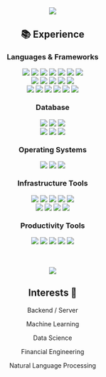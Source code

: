<!--![header](https://capsule-render.vercel.app/api?type=transparent&color=84C5DC&height=70&section=header&text=def%20__init__(self):&fontSize=40&fontColor=84C5DC)-->

<div align="center">
    <img src="https://capsule-render.vercel.app/api?type=rect&color=9be1f4&height=130&section=header&text=Hello,%20world!&fontSize=48&fontColor=ffffff">
</div>

<h2 align="center" style="margin-top: 30px"> 📚 Experience </h2>

<h3 align="center" style="margin-top: 20px"> Languages & Frameworks </h3>

<div align="center">
    <img src="https://img.shields.io/badge/Python-3670A0?style=for-the-badge&logo=Python&logoColor=white">
    <img src="https://img.shields.io/badge/javascript-%23323330.svg?style=for-the-badge&logo=javascript&logoColor=%23F7DF1E">
    <img src="https://img.shields.io/badge/c-%2300599C.svg?style=for-the-badge&logo=c&logoColor=white">
    <img src="https://img.shields.io/badge/C++-00599C?style=for-the-badge&logo=C%2B%2B&logoColor=white">
    <img src="https://img.shields.io/badge/java-%23ED8B00.svg?style=for-the-badge&logo=openjdk&logoColor=white"> 
    <img src="https://img.shields.io/badge/Go-00ADD8?style=for-the-badge&logo=Go&logoColor=white">
    <img src="https://img.shields.io/badge/Dart-0175C2?style=for-the-badge&logo=Dart&logoColor=white">
</div>

<!--    <img src="https://img.shields.io/badge/html5-E34F26?style=for-the-badge&logo=html5&logoColor=white">-->
<!--    <img src="https://img.shields.io/badge/css-%231572B6.svg?style=for-the-badge&logo=css3&logoColor=white">-->
<!--    <img src="https://img.shields.io/badge/markdown-%23000000.svg?style=for-the-badge&logo=markdown&logoColor=white">-->
<!--    <img src="https://img.shields.io/badge/r-%23276DC3.svg?style=for-the-badge&logo=r&logoColor=white">-->

<div  align= "center">
</div>

<div  align= "center"> 
    <img src="https://img.shields.io/badge/Django-092E20?style=for-the-badge&logo=Django&logoColor=white">
    <img src="https://img.shields.io/badge/springboot-%2373bd40?style=for-the-badge&logo=springboot&logoColor=white">
<!--<img src="https://img.shields.io/badge/gradle-02303A?style=for-the-badge&logo=gradle&logoColor=white">-->
    <img src="https://img.shields.io/badge/fastapi-109989?style=for-the-badge&logo=FASTAPI&logoColor=white">
    <img src="https://img.shields.io/badge/Node.js-99c95d?style=for-the-badge&logo=Node.js&logoColor=white">
    <img src="https://img.shields.io/badge/Flutter-02569B?style=for-the-badge&logo=Flutter&logoColor=white">
<!--<img src="https://img.shields.io/badge/express.js-%23404d59.svg?style=for-the-badge&logo=express&logoColor=%2361DAFB">-->
</div>

<div  align= "center"> 
    <!--<img src="https://img.shields.io/badge/Anaconda-%01963a.svg?style=for-the-badge&logo=anaconda&logoColor=white">-->
    <img src="https://img.shields.io/badge/React-20232A?style=for-the-badge&logo=react&logoColor=61DAFB">
    <img src="https://img.shields.io/badge/Vite-c798e3?style=for-the-badge&logo=vite&logoColor=FFD62E">
    <img src="https://img.shields.io/badge/NPM-e05e5e.svg?style=for-the-badge&logo=npm&logoColor=white">
    <img src="https://img.shields.io/badge/Poetry-505bc7.svg?style=for-the-badge&logo=poetry&logoColor=white">
    <img src="https://img.shields.io/badge/jupyter-%23FA0F00.svg?style=for-the-badge&logo=jupyter&logoColor=white">
    <img src="https://img.shields.io/badge/VIM-61cf8b.svg?style=for-the-badge&logo=vim&logoColor=white">
</div>

<h3 align="center" style="margin-top: 20px"> Database </h3>

<div  align= "center">
    <img src="https://img.shields.io/badge/sqlite-%2307405e.svg?style=for-the-badge&logo=sqlite&logoColor=white">
    <img src="https://img.shields.io/badge/mysql-4479A1?style=for-the-badge&logo=mysql&logoColor=white">
    <img src="https://img.shields.io/badge/firebase-%23039BE5.svg?style=for-the-badge&logo=firebase">
</div>

<div  align= "center">
    <img src="https://img.shields.io/badge/redis-%23DD0031.svg?style=for-the-badge&logo=redis&logoColor=white">
    <img src="https://img.shields.io/badge/MongoDB-79d676?style=for-the-badge&logo=mongodb&logoColor=white">
    <img src="https://img.shields.io/badge/PostgreSQL-316192?style=for-the-badge&logo=postgresql&logoColor=white">
</div>

<h3 align="center" style="margin-top: 20px"> Operating Systems </h3>

<div  align= "center"> 
    <img src="https://img.shields.io/badge/linux-FCC624?style=for-the-badge&logo=linux&logoColor=black">
    <img src="https://img.shields.io/badge/Ubuntu-E95420?style=for-the-badge&logo=ubuntu&logoColor=white">
    <img src="https://img.shields.io/badge/Linux%20Mint-87CF3E?style=for-the-badge&logo=Linux%20Mint&logoColor=white">
</div>

<!--<h3 align="center" style="margin-top: 20px"> Development Environments </h3>-->
<div  align= "center">
    <!--<img src="https://img.shields.io/badge/Visual%20Studio%20Code-0078d7.svg?style=for-the-badge&logo=visual-studio-code&logoColor=white">-->
    <!--<img src="https://img.shields.io/badge/Visual%20Studio-5C2D91.svg?style=for-the-badge&logo=visual-studio&logoColor=white">-->
    <!--<img src="https://img.shields.io/badge/Colab-F9AB00?style=for-the-badge&logo=googlecolab&color=525252">-->
    <!--<img src="https://img.shields.io/badge/PyCharm-000000.svg?&style=for-the-badge&color=green&logo=PyCharm&logoColor=white">-->
    <!--<img src="https://img.shields.io/badge/android%20studio-346ac1?style=for-the-badge&logo=android%20studio&logoColor=white">-->
    <!--<img src="https://img.shields.io/badge/IntelliJIDEA-EA415B.svg?style=for-the-badge&logo=intellij-idea&logoColor=white">-->
</div>

<h3 align="center" style="margin-top: 20px"> Infrastructure Tools </h3>

<div  align= "center">
    <img src="https://img.shields.io/badge/docker-%230db7ed.svg?style=for-the-badge&logo=docker&logoColor=white">
    <img src="https://img.shields.io/badge/kubernetes-%23326ce5.svg?style=for-the-badge&logo=kubernetes&logoColor=white">
    <img src="https://img.shields.io/badge/Google_Cloud-deab2c?style=for-the-badge&logo=google-cloud&logoColor=white">
    <img src="https://img.shields.io/badge/AWS-%23FF9900.svg?style=for-the-badge&logo=amazon-aws&logoColor=white">
    <img src="https://img.shields.io/badge/jenkins-%232C5263.svg?style=for-the-badge&logo=jenkins&logoColor=white">
</div>

<div  align= "center">
    <img src="https://img.shields.io/badge/Terraform-a274d6?style=for-the-badge&logo=terraform&logoColor=white">
    <img src="https://img.shields.io/badge/nginx-%01963a?style=for-the-badge&logo=nginx&logoColor=white">
    <img src="https://img.shields.io/badge/GitHub_Actions-2088FF?style=for-the-badge&logo=github-actions&logoColor=white">
    <img src="https://img.shields.io/badge/pythonanywhere-%232F9FD7.svg?style=for-the-badge&logo=pythonanywhere&logoColor=151515">
</div>

<div  align= "center">
<!--<img src="https://img.shields.io/badge/Shell_Script-121011?style=for-the-badge&logo=gnu-bash&logoColor=white">-->
<!--<img src="https://img.shields.io/badge/GNU%20Bash-7cde50?style=for-the-badge&logo=GNU%20Bash&logoColor=white">-->
</div>

<div  align= "center">
</div>

<div  align= "center">
<div>

<h3 align="center" style="margin-top: 20px"> Productivity Tools </h3>

<div  align= "center">
    <img src="https://img.shields.io/badge/Postman-e3976b?style=for-the-badge&logo=Postman&logoColor=white">
    <img src="https://img.shields.io/badge/Swagger-76d426?style=for-the-badge&logo=Swagger&logoColor=white">
    <img src="https://img.shields.io/badge/Notion-%23000000.svg?style=for-the-badge&logo=notion&logoColor=white">
    <img src="https://img.shields.io/badge/Slack-4A154B?style=for-the-badge&logo=slack&logoColor=white">
<!--<img src="https://img.shields.io/badge/Canva-%2300C4CC.svg?style=for-the-badge&logo=Canva&logoColor=white">-->
    <img src="https://img.shields.io/badge/figma-%23F24E1E.svg?style=for-the-badge&logo=figma&logoColor=white">
</div>

<!--<div  align= "center">-->
<!--    <img src="https://img.shields.io/badge/azure-%230072C6.svg?style=for-the-badge&logo=microsoftazure&logoColor=white">-->
<!--    <img src="https://img.shields.io/badge/bootstrap-7952B3?style=for-the-badge&logo=bootstrap&logoColor=white">-->
<!--    <img src="https://img.shields.io/badge/postgres-%23316192.svg?style=for-the-badge&logo=postgresql&logoColor=white">-->
<!--    <img src="https://img.shields.io/badge/flask-%23000.svg?style=for-the-badge&logo=flask&logoColor=white">-->
<!--    <img src="https://img.shields.io/badge/react_native-%2320232a.svg?style=for-the-badge&logo=react&logoColor=%2361DAFB">-->
<!--    <img src="https://img.shields.io/badge/redux-%23593d88.svg?style=for-the-badge&logo=redux&logoColor=white">-->
<!--    <img src="https://img.shields.io/badge/spring-%2389CF5B.svg?style=for-the-badge&logo=spring&logoColor=white">-->
<!--    <img src="https://img.shields.io/badge/vuejs-%2335495e.svg?style=for-the-badge&logo=vuedotjs&logoColor=%234FC08D">-->
<!--    <img src="https://img.shields.io/badge/RStudio-4285F4?style=for-the-badge&logo=rstudio&logoColor=white">-->
<!--    <img src="https://img.shields.io/badge/kotlin-%237F52FF.svg?style=for-the-badge&logo=kotlin&logoColor=white">-->
<!--    <img src="https://img.shields.io/badge/VirtualBox-21416b?style=for-the-badge&logo=VirtualBox&logoColor=white">-->
<!--    <img src="https://img.shields.io/badge/rust-%23000000.svg?style=for-the-badge&logo=rust&logoColor=white">-->
<!--    <img src="https://img.shields.io/badge/swift-F54A2A?style=for-the-badge&logo=swift&logoColor=white">-->
<!--    <img src="https://img.shields.io/badge/typescript-%23007ACC.svg?style=for-the-badge&logo=typescript&logoColor=white">-->
<!--    <img src="https://img.shields.io/badge/Eclipse-FE7A16.svg?style=for-the-badge&logo=Eclipse&logoColor=white">-->
<!--    <img src="https://img.shields.io/badge/Vite-B73BFE?style=for-the-badge&logo=vite&logoColor=FFD62E">-->
<!--    <img src="https://a11ybadges.com/badge?logo=openssl" width="105" height="28"> -->


<br>
<br>

<p align="center">
  <img src="https://github-readme-stats.vercel.app/api/top-langs/?username=kmin1231&layout=compact&theme=catppuccin_latte&langs_count=8" />
</p>


<div align="center">
    <h2>Interests 👀</h2>
    <p>Backend / Server<p>
    <p>Machine Learning</p>
    <p>Data Science</p>
    <p>Financial Engineering</p>
    <p>Natural Language Processing</p>
</div>


<!--<div align= "center">-->
<!--    <img src="https://img.shields.io/badge/-tistory-blue?style=for-the-badge&color=61cae5&logo=FF5722&link=https://kmin1231.tistory.com" />-->
<!--    <img src="https://img.shields.io/badge/LinkedIn-0077B5?style=for-the-badge&logo=linkedin&logoColor=white&link=https://linkedin.com/in/kmin1231">-->
<!--</div>-->
